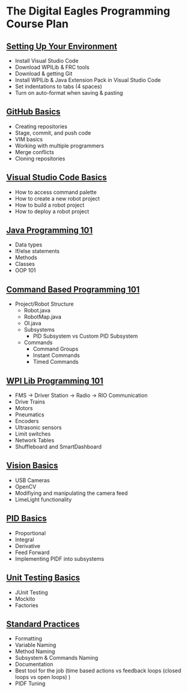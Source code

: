 # The Digital Eagles Programming Course Plan

## [Setting Up Your Environment](00_Installation)

* Install Visual Studio Code
* Download WPILib & FRC tools
* Download & getting Git
* Install WPILib & Java Extension Pack in Visual Studio Code
* Set indentations to tabs (4 spaces)
* Turn on auto-format when saving & pasting

## [GitHub Basics](01_Github-Basics)

* Creating repositories
* Stage, commit, and push code
* VIM basics
* Working with multiple programmers
* Merge conflicts
* Cloning repositories

## [Visual Studio Code Basics](02_VSCode-Basics)

* How to access command palette
* How to create a new robot project
* How to build a robot project
* How to deploy a robot project

## [Java Programming 101](03_Java-Programming-101)

* Data types
* If/else statements
* Methods
* Classes
* OOP 101

## [Command Based Programming 101](04_Command-Based-Programming-101)

* Project/Robot Structure
  * Robot.java
  * RobotMap.java
  * OI.java
  * Subsystems
    * PID Subsystem vs Custom PID Subsystem
  * Commands
    * Command Groups
    * Instant Commands
    * Timed Commands

## [WPI Lib Programming 101](05_WPILib-Programming-101)

* FMS -> Driver Station -> Radio -> RIO Communication
* Drive Trains
* Motors
* Pneumatics
* Encoders
* Ultrasonic sensors
* Limit switches
* Network Tables
* Shuffleboard and SmartDashboard

## [Vision Basics](06_Vision-Basics)

* USB Cameras
* OpenCV
* Modifiying and manipulating the camera feed
* LimeLight functionality

## [PID Basics](07_PID-Basics)

* Proportional
* Integral
* Derivative
* Feed Forward
* Implementing PIDF into subsystems

## [Unit Testing Basics](08_Unit-Testing-Basics)

* JUnit Testing
* Mockito
* Factories

## [Standard Practices](09_Standard-Practices)

* Formatting
* Variable Naming
* Method Naming
* Subsystem & Commands Naming
* Documentation
* Best tool for the job (time based actions vs feedback loops (closed loops vs open loops) )
* PIDF Tuning
